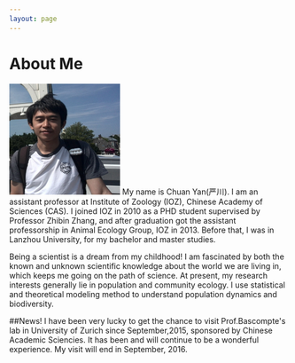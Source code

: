 ```yaml
---
layout: page
---
```


# About Me

<img src="/images/yan1.jpg" class="floatpic" width="200" height="200">
My name is Chuan Yan(严川).  I am an assistant professor at Institute of Zoology (IOZ), Chinese Academy of Sciences (CAS).
I joined IOZ in 2010 as a PHD student supervised by Professor Zhibin Zhang, and after graduation got the assistant professorship in Animal Ecology Group, IOZ in 2013.
Before that, I was in Lanzhou University, for my bachelor and master studies.

Being a scientist is a dream from my childhood! I am fascinated by both the known and unknown scientific knowledge about the world we are living in, which keeps me going on the path of science. 
At present, my research interests generally lie in population and community ecology. I use statistical and theoretical modeling method to understand
population dynamics and biodiversity. 


[IOZ]: http://www.ioz.ac.cn

##News!
I have been very lucky to get the chance to visit Prof.Bascompte's lab in University of Zurich since September,2015, sponsored by Chinese Academic Sciencies. It has been and will continue to be a wonderful experience. My visit will end in September, 2016.


